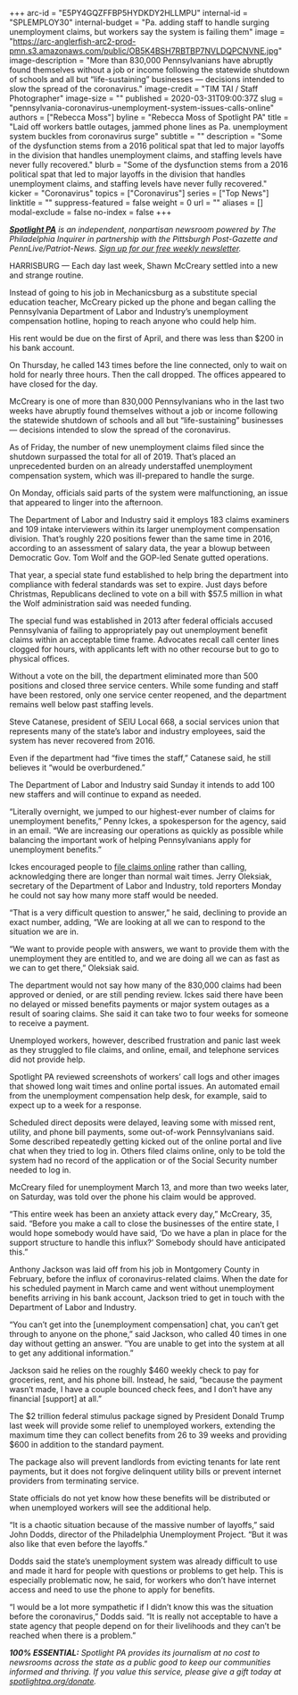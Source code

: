 +++
arc-id = "E5PY4GQZFFBP5HYDKDY2HLLMPU"
internal-id = "SPLEMPLOY30"
internal-budget = "Pa. adding staff to handle surging unemployment claims, but workers say the system is failing them"
image = "https://arc-anglerfish-arc2-prod-pmn.s3.amazonaws.com/public/OB5K4BSH7RBTBP7NVLDQPCNVNE.jpg"
image-description = "More than 830,000 Pennsylvanians have abruptly found themselves without a job or income following the statewide shutdown of schools and all but “life-sustaining” businesses — decisions intended to slow the spread of the coronavirus."
image-credit = "TIM TAI / Staff Photographer"
image-size = ""
published = 2020-03-31T09:00:37Z
slug = "pennsylvania-coronavirus-unemployment-system-issues-calls-online"
authors = ["Rebecca Moss"]
byline = "Rebecca Moss of Spotlight PA"
title = "Laid off workers battle outages, jammed phone lines as Pa. unemployment system buckles from coronavirus surge"
subtitle = ""
description = "Some of the dysfunction stems from a 2016 political spat that led to major layoffs in the division that handles unemployment claims, and staffing levels have never fully recovered."
blurb = "Some of the dysfunction stems from a 2016 political spat that led to major layoffs in the division that handles unemployment claims, and staffing levels have never fully recovered."
kicker = "Coronavirus"
topics = ["Coronavirus"]
series = ["Top News"]
linktitle = ""
suppress-featured = false
weight = 0
url = ""
aliases = []
modal-exclude = false
no-index = false
+++

<a href="https://www.spotlightpa.org/"><i><b>Spotlight PA</b></i></a><i> is an independent, nonpartisan newsroom powered by The Philadelphia Inquirer in partnership with the Pittsburgh Post-Gazette and PennLive/Patriot-News. </i><a href="https://www.spotlightpa.org/newsletters"><i>Sign up for our free weekly newsletter</i></a><i>.</i>

HARRISBURG — Each day last week, Shawn McCreary settled into a new and strange routine.

Instead of going to his job in Mechanicsburg as a substitute special education teacher, McCreary picked up the phone and began calling the Pennsylvania Department of Labor and Industry’s unemployment compensation hotline, hoping to reach anyone who could help him.

His rent would be due on the first of April, and there was less than $200 in his bank account.

On Thursday, he called 143 times before the line connected, only to wait on hold for nearly three hours. Then the call dropped. The offices appeared to have closed for the day.

McCreary is one of more than 830,000 Pennsylvanians who in the last two weeks have abruptly found themselves without a job or income following the statewide shutdown of schools and all but “life-sustaining” businesses — decisions intended to slow the spread of the coronavirus.

As of Friday, the number of new unemployment claims filed since the shutdown surpassed the total for all of 2019. That’s placed an unprecedented burden on an already understaffed unemployment compensation system, which was ill-prepared to handle the surge.

On Monday, officials said parts of the system were malfunctioning, an issue that appeared to linger into the afternoon.

<script src="https://www.spotlightpa.org/embed.js" async></script><div data-spl-embed-version="1" data-spl-src="https://www.spotlightpa.org/embeds/donate/"></div>

The Department of Labor and Industry said it employs 183 claims examiners and 109 intake interviewers within its larger unemployment compensation division. That’s roughly 220 positions fewer than the same time in 2016, according to an assessment of salary data, the year a blowup between Democratic Gov. Tom Wolf and the GOP-led Senate gutted operations.

That year, a special state fund established to help bring the department into compliance with federal standards was set to expire. Just days before Christmas, Republicans declined to vote on a bill with $57.5 million in what the Wolf administration said was needed funding.

The special fund was established in 2013 after federal officials accused Pennsylvania of failing to appropriately pay out unemployment benefit claims within an acceptable time frame. Advocates recall call center lines clogged for hours, with applicants left with no other recourse but to go to physical offices.

Without a vote on the bill, the department eliminated more than 500 positions and closed three service centers. While some funding and staff have been restored, only one service center reopened, and the department remains well below past staffing levels.

Steve Catanese, president of SEIU Local 668, a social services union that represents many of the state’s labor and industry employees, said the system has never recovered from 2016.

Even if the department had “five times the staff,” Catanese said, he still believes it “would be overburdened.”

The Department of Labor and Industry said Sunday it intends to add 100 new staffers and will continue to expand as needed.

“Literally overnight, we jumped to our highest-ever number of claims for unemployment benefits,” Penny Ickes, a spokesperson for the agency, said in an email. “We are increasing our operations as quickly as possible while balancing the important work of helping Pennsylvanians apply for unemployment benefits.”

Ickes encouraged people to <a href="https://www.uc.pa.gov/unemployment-benefits/file/Pages/default.aspx">file claims online</a> rather than calling, acknowledging there are longer than normal wait times. Jerry Oleksiak, secretary of the Department of Labor and Industry, told reporters Monday he could not say how many more staff would be needed.

“That is a very difficult question to answer,” he said, declining to provide an exact number, adding, “We are looking at all we can to respond to the situation we are in.

“We want to provide people with answers, we want to provide them with the unemployment they are entitled to, and we are doing all we can as fast as we can to get there,” Oleksiak said.

The department would not say how many of the 830,000 claims had been approved or denied, or are still pending review. Ickes said there have been no delayed or missed benefits payments or major system outages as a result of soaring claims. She said it can take two to four weeks for someone to receive a payment.

Unemployed workers, however, described frustration and panic last week as they struggled to file claims, and online, email, and telephone services did not provide help.

Spotlight PA reviewed screenshots of workers’ call logs and other images that showed long wait times and online portal issues. An automated email from the unemployment compensation help desk, for example, said to expect up to a week for a response.

Scheduled direct deposits were delayed, leaving some with missed rent, utility, and phone bill payments, some out-of-work Pennsylvanians said. Some described repeatedly getting kicked out of the online portal and live chat when they tried to log in. Others filed claims online, only to be told the system had no record of the application or of the Social Security number needed to log in.

<script src="https://www.spotlightpa.org/embed.js" async></script><div data-spl-embed-version="1" data-spl-src="https://www.spotlightpa.org/embeds/newsletter/"></div>

McCreary filed for unemployment March 13, and more than two weeks later, on Saturday, was told over the phone his claim would be approved.

“This entire week has been an anxiety attack every day,” McCreary, 35, said. “Before you make a call to close the businesses of the entire state, I would hope somebody would have said, ‘Do we have a plan in place for the support structure to handle this influx?’ Somebody should have anticipated this.”

Anthony Jackson was laid off from his job in Montgomery County in February, before the influx of coronavirus-related claims. When the date for his scheduled payment in March came and went without unemployment benefits arriving in his bank account, Jackson tried to get in touch with the Department of Labor and Industry.

“You can’t get into the [unemployment compensation] chat, you can’t get through to anyone on the phone,” said Jackson, who called 40 times in one day without getting an answer. “You are unable to get into the system at all to get any additional information.”

Jackson said he relies on the roughly $460 weekly check to pay for groceries, rent, and his phone bill. Instead, he said, “because the payment wasn’t made, I have a couple bounced check fees, and I don’t have any financial [support] at all.”

The $2 trillion federal stimulus package signed by President Donald Trump last week will provide some relief to unemployed workers, extending the maximum time they can collect benefits from 26 to 39 weeks and providing $600 in addition to the standard payment.

The package also will prevent landlords from evicting tenants for late rent payments, but it does not forgive delinquent utility bills or prevent internet providers from terminating service.

State officials do not yet know how these benefits will be distributed or when unemployed workers will see the additional help.

“It is a chaotic situation because of the massive number of layoffs,” said John Dodds, director of the Philadelphia Unemployment Project. “But it was also like that even before the layoffs.”

Dodds said the state’s unemployment system was already difficult to use and made it hard for people with questions or problems to get help. This is especially problematic now, he said, for workers who don’t have internet access and need to use the phone to apply for benefits.

“I would be a lot more sympathetic if I didn’t know this was the situation before the coronavirus,” Dodds said. “It is really not acceptable to have a state agency that people depend on for their livelihoods and they can’t be reached when there is a problem.”

<i><b>100% ESSENTIAL:</b></i><i> Spotlight PA provides its journalism at no cost to newsrooms across the state as a public good to keep our communities informed and thriving. If you value this service, please give a gift today at </i><a href="https://www.spotlightpa.org/donate"><i>spotlightpa.org/donate</i></a><i>.</i>

<script src="https://www.spotlightpa.org/embed.js" async></script><div data-spl-embed-version="1" data-spl-src="https://www.spotlightpa.org/embeds/tips/?tip_text=Do%20you%20have%20a%20tip%20about%20%3Cb%3Ehow%20Pa.'s%20government%20is%20responding%20to%20the%20coronavirus%3C%2Fb%3E%3F%20Tell%20us."></div>
